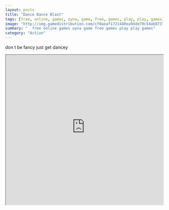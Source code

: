 ```yaml
---
layout: posts
title: "Dance Dance Blast"
tags: [free, online, games, oyna, game, free, games, play, play, games]
image: "http://img.gamedistribution.com/cf0aeaf1721448ea94de79c54ab87370.jpg"
summary: "  free online games oyna game free games play play games"
category: "Action"
---
```


don t be fancy just get dancey

<iframe width="100%" height="480px;" src="http://flash.gamedistribution.com?game=cf0aeaf1721448ea94de79c54ab87370"></iframe>